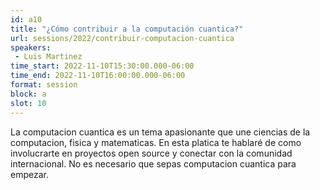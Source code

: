 ```yaml
---
id: a10
title: "¿Cómo contribuir a la computación cuantica?"
url: sessions/2022/contribuir-computacion-cuantica 
speakers:
 - Luis Martinez
time_start: 2022-11-10T15:30:00.000-06:00
time_end: 2022-11-10T16:00:00.000-06:00
format: session
block: a
slot: 10
---
```


La computacion cuantica es un tema apasionante que une ciencias de la computacion, fisica y matematicas. En esta platica te hablaré de como involucrarte en proyectos open source y conectar con la comunidad internacional. No es necesario que sepas computacion cuantica para empezar.